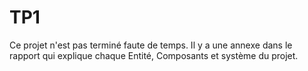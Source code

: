 # TP1
Ce projet n'est pas terminé faute de temps. Il y a une annexe dans le rapport qui explique chaque Entité, Composants et système du projet.
